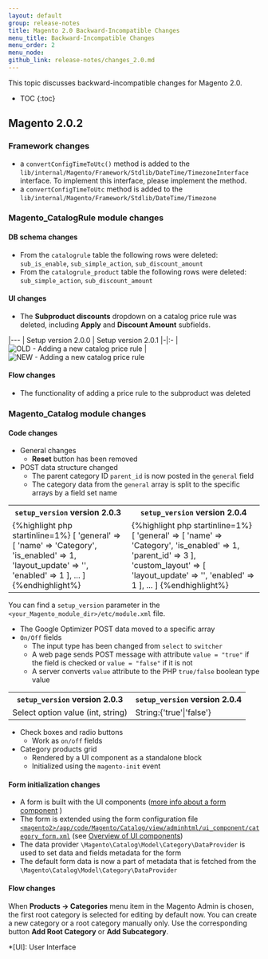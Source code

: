 ```yaml
---
layout: default
group: release-notes
title: Magento 2.0 Backward-Incompatible Changes
menu_title: Backward-Incompatible Changes
menu_order: 2
menu_node: 
github_link: release-notes/changes_2.0.md
---
```


This topic discusses backward-incompatible changes for Magento 2.0.

* TOC
{:toc}

## Magento 2.0.2

### Framework changes

* a `convertConfigTimeToUtc()` method is added to the `lib/internal/Magento/Framework/Stdlib/DateTime/TimezoneInterface` interface. To implement this interface, please implement the method.
* a `convertConfigTimeToUtc` method is added to the  `lib/internal/Magento/Framework/Stdlib/DateTime/Timezone `

### Magento_CatalogRule module changes

#### DB schema changes

* From the `catalogrule` table the following rows were deleted: `sub_is_enable`, `sub_simple_action`, `sub_discount_amount`
* From the `catalogrule_product` table the following rows were deleted: `sub_simple_action`, `sub_discount_amount`

#### UI changes

* The **Subproduct discounts** dropdown on a catalog price rule was deleted, including **Apply** and **Discount Amount** subfields.

|---
| Setup version 2.0.0  | Setup version 2.0.1 
|-|:-
| ![OLD - Adding a new catalog price rule]({{site.baseurl}}common/images/backw_chang_cat_pr_rul_200.png 'OLD - Adding a new catalog price rule') | ![NEW - Adding a new catalog price rule]({{site.baseurl}}common/images/backw_chang_cat_pr_rul_201.png 'NEW - Adding a new catalog price rule')

#### Flow changes

* The functionality of adding a price rule to the subproduct was deleted

### Magento_Catalog module changes

#### Code changes

* General changes
  * **Reset** button has been removed
* POST data structure changed
  * The parent category ID `parent_id` is now posted in the `general` field
  * The category data from the `general` array is split to the specific arrays by a field set name

<table>
  <tr>
    <th><code>setup_version</code> version 2.0.3</th>
    <th><code>setup_version</code> version 2.0.4</th>
  </tr>
  <tr>
    <td>
    {%highlight php startinline=1%}
    [
        'general' => [
            'name' => 'Category',
            'is_enabled' => 1,
            'layout_update' => '<XML CODE>',
            'enabled' => 1
        ],
        ...
    ]
    {%endhighlight%}
    </td>
    <td>
    {%highlight php startinline=1%}
    [
        'general' => [
            'name' => 'Category',
            'is_enabled' => 1,
            'parent_id' => 3
        ],
        'custom_layout' => [
            'layout_update' => '<XML CODE>',
            'enabled' => 1
        ],
        ...
    ]
    {%endhighlight%}
    </td>
  </tr>
</table>

You can find a `setup_version` parameter in the `<your_Magento_module_dir>/etc/module.xml` file.

* The Google Optimizer POST data moved to a specific array
* `On/Off` fields 
  * The input type has been changed from `select` to `switcher`
  * A web page sends POST message with attribute `value = "true"` if the field is checked or `value = "false"` if it is not
  * A server converts `value` attribute to the PHP `true/false` boolean type value
    
<table>
  <tr>
    <th><code>setup_version</code> version 2.0.3</th>
    <th><code>setup_version</code> version 2.0.4</th>
  </tr>
  <tr>
    <td>
    Select option value (int, string)
    </td>
    <td>
    String:{'true'|'false'}
    </td>
  </tr>
</table>

* Check boxes and radio buttons
  * Work as `on/off` fields
* Category products grid
  * Rendered by a UI component as a standalone block
  * Initialized using the `magento-init` event

#### Form initialization changes

* A form is built with the UI components ([more info about a form component](http://devdocs.magento.com/guides/v2.0/ui-components/ui-form.html) )
* The form is extended using the form configuration file [`<magento2>/app/code/Magento/Catalog/view/adminhtml/ui_component/category_form.xml`][] (see [Overview of UI components](http://devdocs.magento.com/guides/v2.0/ui-components/ui-definition.html))
* The data provider `\Magento\Catalog\Model\Category\DataProvider` is used to set data and fields metadata for the form
* The default form data is now a part of metadata that is fetched from the `\Magento\Catalog\Model\Category\DataProvider`

#### Flow changes

When **Products -> Categories** menu item in the Magento Admin is chosen, the first root category is selected for editing by default now. You can create a new category or a root category manually only. Use the corresponding button **Add Root Category** or **Add Subcategory**.

<!-- LINK DEFINITIONS -->

[`<magento2>/app/code/Magento/Catalog/etc/module.xml`]: https://github.com/magento/magento2/blob/bbc0e893539cad4ee415dd458dece7cd36d44cdc/app/code/Magento/Catalog/etc/module.xml
[`<magento2>/app/code/Magento/Catalog/view/adminhtml/ui_component/category_form.xml`]: https://github.com/magento/magento2/blob/bbc0e893539cad4ee415dd458dece7cd36d44cdc/app/code/Magento/Catalog/view/adminhtml/ui_component/category_form.xml

<!-- ABBREVIATIONS -->

*[UI]: User Interface